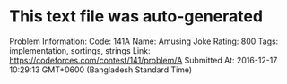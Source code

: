 # This text file was auto-generated

Problem Information:
Code: 141A
Name: Amusing Joke
Rating: 800
Tags: implementation, sortings, strings
Link: https://codeforces.com/contest/141/problem/A
Submitted At: 2016-12-17 10:29:13 GMT+0600 (Bangladesh Standard Time)